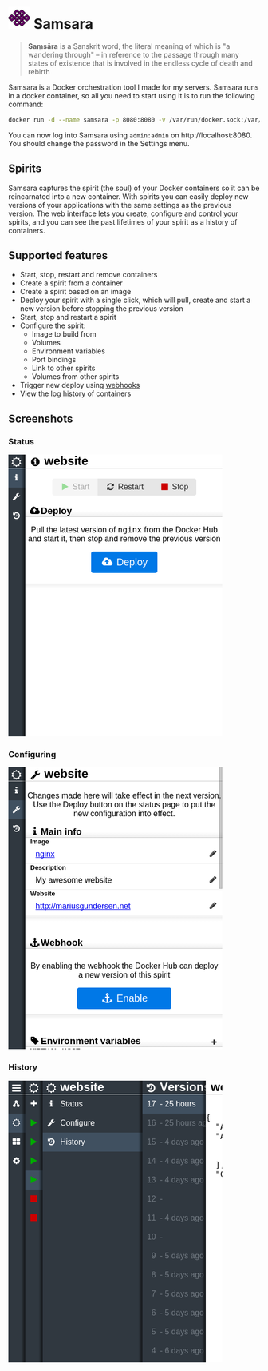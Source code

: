 # ![logo](./documentation/logo.png) Samsara

> **Saṃsāra** is a Sanskrit word, the literal meaning of which is "a wandering through" – in reference to the passage through many states of existence that is involved in the endless cycle of death and rebirth

Samsara is a Docker orchestration tool I made for my servers. Samsara runs in a docker container, so all you need to start using it is to run the following command:

```bash
docker run -d --name samsara -p 8080:8080 -v /var/run/docker.sock:/var/run/docker.sock -v samsara-config:/app/config mariusgundersen/samsara
```

You can now log into Samsara using `admin:admin` on http://localhost:8080. You should change the password in the Settings menu.

## Spirits

Samsara captures the spirit (the soul) of your Docker containers so it can be reincarnated into a new container. With spirits you can easily deploy new versions of your applications with the same settings as the previous version. The web interface lets you create, configure and control your spirits, and you can see the past lifetimes of your spirit as a history of containers.

## Supported features

* Start, stop, restart and remove containers
* Create a spirit from a container
* Create a spirit based on an image
* Deploy your spirit with a single click, which will pull, create and start a new version before stopping the previous version
* Start, stop and restart a spirit
* Configure the spirit:
  * Image to build from
  * Volumes
  * Environment variables
  * Port bindings
  * Link to other spirits
  * Volumes from other spirits
* Trigger new deploy using [webhooks](https://docs.docker.com/docker-hub/repos/#webhooks)
* View the log history of containers

## Screenshots

### Status
![Spirit status](./documentation/screenshots/status.png)

### Configuring
![Spirit configuration](./documentation/screenshots/config.png)

### History
![Version history and menu system](./documentation/screenshots/versions-menu.png)